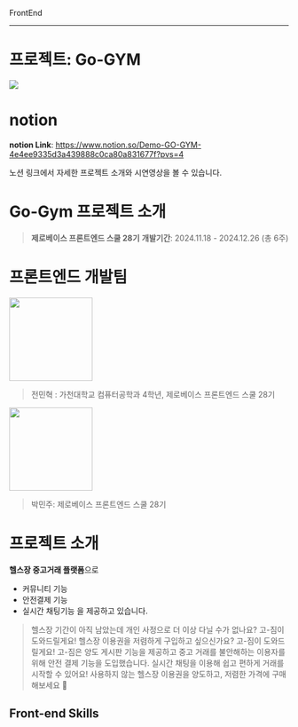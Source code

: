 FrontEnd

---

# 프로젝트: Go-GYM

![](https://velog.velcdn.com/images/mari0000/post/d91d634f-2ae1-41e2-8e0e-78f40a369b76/image.png)


# notion


**notion Link**: https://www.notion.so/Demo-GO-GYM-4e4ee9335d3a439888c0ca80a831677f?pvs=4

노션 링크에서 자세한 프로젝트 소개와 시연영상을 볼  수 있습니다.


# Go-Gym 프로젝트 소개

> **제로베이스 프론트엔드 스쿨 28기**
**개발기간**: 2024.11.18 - 2024.12.26 (총 6주)

# 프론트엔드 개발팀

<img src="https://velog.velcdn.com/images/mari0000/post/50f1553b-2695-48d6-8827-f7fc5eef6a9b/image.jpg" width="150"/>

> 전민혁 : 가천대학교 컴퓨터공학과 4학년, 제로베이스 프론트엔드 스쿨 28기

<img src="https://velog.velcdn.com/images/mari0000/post/e11a77c1-10d2-4462-a46b-5a27b13a399f/image.jpg" width="150"/>

> 박민주: 제로베이스 프론트엔드 스쿨 28기

# 프로젝트 소개

**헬스장 중고거래 플랫폼**으로 
- 커뮤니티 기능
- 안전결제 기능
- 실시간 채팅기능
을 제공하고 있습니다.

> 헬스장 기간이 아직 남았는데 개인 사정으로 더 이상 다닐 수가 없나요? 고-짐이 도와드릴게요!
헬스장 이용권을 저렴하게 구입하고 싶으신가요? 고-짐이 도와드릴게요!
고-짐은 양도 게시판 기능을 제공하고 중고 거래를 불안해하는 이용자를 위해 안전 결제 기능을 도입했습니다. 
실시간 채팅을 이용해 쉽고 편하게 거래를 시작할 수 있어요!
사용하지 않는 헬스장 이용권을 양도하고, 저렴한 가격에 구매해보세요 🤗


## Front-end Skills



